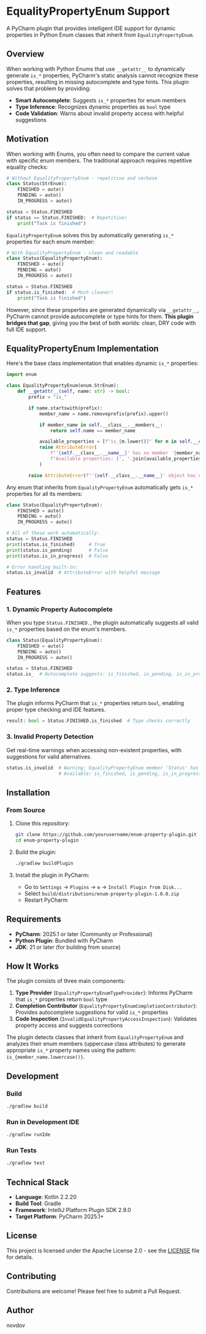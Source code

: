 # EqualityPropertyEnum Support

A PyCharm plugin that provides intelligent IDE support for dynamic properties in Python Enum classes that inherit from `EqualityPropertyEnum`.

## Overview

When working with Python Enums that use `__getattr__` to dynamically generate `is_*` properties, PyCharm's static analysis cannot recognize these properties, resulting in missing autocomplete and type hints. This plugin solves that problem by providing:

- **Smart Autocomplete**: Suggests `is_*` properties for enum members
- **Type Inference**: Recognizes dynamic properties as `bool` type
- **Code Validation**: Warns about invalid property access with helpful suggestions

## Motivation

When working with Enums, you often need to compare the current value with specific enum members. The traditional approach requires repetitive equality checks:

```python
# Without EqualityPropertyEnum - repetitive and verbose
class Status(StrEnum):
    FINISHED = auto()
    PENDING = auto()
    IN_PROGRESS = auto()

status = Status.FINISHED
if status == Status.FINISHED:  # Repetitive!
    print("Task is finished")
```

`EqualityPropertyEnum` solves this by automatically generating `is_*` properties for each enum member:

```python
# With EqualityPropertyEnum - clean and readable
class Status(EqualityPropertyEnum):
    FINISHED = auto()
    PENDING = auto()
    IN_PROGRESS = auto()

status = Status.FINISHED
if status.is_finished:  # Much cleaner!
    print("Task is finished")
```

However, since these properties are generated dynamically via `__getattr__`, PyCharm cannot provide autocomplete or type hints for them. **This plugin bridges that gap**, giving you the best of both worlds: clean, DRY code with full IDE support.

## EqualityPropertyEnum Implementation

Here's the base class implementation that enables dynamic `is_*` properties:

```python
import enum

class EqualityPropertyEnum(enum.StrEnum):
    def __getattr__(self, name: str) -> bool:
        prefix = "is_"

        if name.startswith(prefix):
            member_name = name.removeprefix(prefix).upper()

            if member_name in self.__class__.__members__:
                return self.name == member_name

            available_properties = [f"is_{m.lower()}" for m in self.__class__.__members__]
            raise AttributeError(
                f"'{self.__class__.__name__}' has no member '{member_name}'. "
                f"Available properties: {', '.join(available_properties)}"
            )

        raise AttributeError(f"'{self.__class__.__name__}' object has no attribute '{name}'")
```

Any enum that inherits from `EqualityPropertyEnum` automatically gets `is_*` properties for all its members:

```python
class Status(EqualityPropertyEnum):
    FINISHED = auto()
    PENDING = auto()
    IN_PROGRESS = auto()

# All of these work automatically:
status = Status.FINISHED
print(status.is_finished)     # True
print(status.is_pending)      # False
print(status.is_in_progress)  # False

# Error handling built-in:
status.is_invalid  # AttributeError with helpful message
```

## Features

### 1. Dynamic Property Autocomplete

When you type `Status.FINISHED.`, the plugin automatically suggests all valid `is_*` properties based on the enum's members.

```python
class Status(EqualityPropertyEnum):
    FINISHED = auto()
    PENDING = auto()
    IN_PROGRESS = auto()

status = Status.FINISHED
status.is_  # Autocomplete suggests: is_finished, is_pending, is_in_progress
```

### 2. Type Inference

The plugin informs PyCharm that `is_*` properties return `bool`, enabling proper type checking and IDE features.

```python
result: bool = Status.FINISHED.is_finished  # Type checks correctly
```

### 3. Invalid Property Detection

Get real-time warnings when accessing non-existent properties, with suggestions for valid alternatives.

```python
status.is_invalid  # Warning: EqualityPropertyEnum member 'Status' has no property 'is_invalid'.
                   # Available: is_finished, is_pending, is_in_progress
```

## Installation

### From Source

1. Clone this repository:
   ```bash
   git clone https://github.com/yourusername/enum-property-plugin.git
   cd enum-property-plugin
   ```

2. Build the plugin:
   ```bash
   ./gradlew buildPlugin
   ```

3. Install the plugin in PyCharm:
   - Go to `Settings` → `Plugins` → `⚙️` → `Install Plugin from Disk...`
   - Select `build/distributions/enum-property-plugin-1.0.0.zip`
   - Restart PyCharm

## Requirements

- **PyCharm**: 2025.1 or later (Community or Professional)
- **Python Plugin**: Bundled with PyCharm
- **JDK**: 21 or later (for building from source)

## How It Works

The plugin consists of three main components:

1. **Type Provider** (`EqualityPropertyEnumTypeProvider`): Informs PyCharm that `is_*` properties return `bool` type
2. **Completion Contributor** (`EqualityPropertyEnumCompletionContributor`): Provides autocomplete suggestions for valid `is_*` properties
3. **Code Inspection** (`InvalidEqualityPropertyAccessInspection`): Validates property access and suggests corrections

The plugin detects classes that inherit from `EqualityPropertyEnum` and analyzes their enum members (uppercase class attributes) to generate appropriate `is_*` property names using the pattern: `is_{member_name.lowercase()}`.

## Development

### Build

```bash
./gradlew build
```

### Run in Development IDE

```bash
./gradlew runIde
```

### Run Tests

```bash
./gradlew test
```

## Technical Stack

- **Language**: Kotlin 2.2.20
- **Build Tool**: Gradle
- **Framework**: IntelliJ Platform Plugin SDK 2.9.0
- **Target Platform**: PyCharm 2025.1+

## License

This project is licensed under the Apache License 2.0 - see the [LICENSE](LICENSE) file for details.

## Contributing

Contributions are welcome! Please feel free to submit a Pull Request.

## Author

novdov